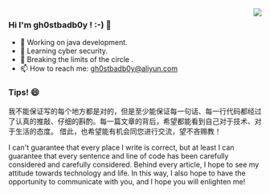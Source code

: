 <img align="right" src="https://github-readme-stats.vercel.app/api?username=gh0stbadb0y&show_icons=true&icon_color=CE1D2D&text_color=718096&bg_color=ffffff&hide_title=true" />


### Hi I'm gh0stbadb0y ! :-) 👋

- 🔭 Working on java development. 
- 🌱 Learning cyber security.
- 🤔 Breaking the limits of the circle .
- 📫 How to reach me: gh0stbadb0y@aliyun.com

### Tips! 😄

我不能保证写的每个地方都是对的，但是至少能保证每一句话、每一行代码都经过了认真的推敲、仔细的斟酌。每一篇文章的背后，希望都能看到自己对于技术、对于生活的态度。 借此，也希望能有机会同您进行交流，望不吝赐教！ 

I can't guarantee that every place I write is correct, but at least I can guarantee that every sentence and line of code has been carefully considered and carefully considered. Behind every article, I hope to see my attitude towards technology and life. In this way, I also hope to have the opportunity to communicate with you, and I hope you will enlighten me!

